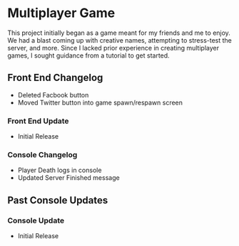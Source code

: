 # Multiplayer Game

This project initially began as a game meant for my friends and me to enjoy. We had a blast coming up with creative names, attempting to stress-test the server, and more. Since I lacked prior experience in creating multiplayer games, I sought guidance from a tutorial to get started.

## Front End Changelog
- Deleted Facbook button
- Moved Twitter button into game spawn/respawn screen

### Front End Update
- Initial Release

### Console Changelog
- Player Death logs in console
- Updated Server Finished message

## Past Console Updates

### Console Update
- Initial Release